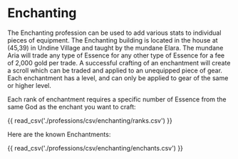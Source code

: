 # Enchanting

The Enchanting profession can be used to add various stats to individual pieces of equipment. The Enchanting building is located in the house at (45,39) in Undine Village and taught by the mundane Elara. The mundane Aria will trade any type of Essence for any other type of Essence for a fee of 2,000 gold per trade. A successful crafting of an enchantment will create a scroll which can be traded and applied to an unequipped piece of gear. Each enchantment has a level, and can only be applied to gear of the same or higher level.

Each rank of enchantment requires a specific number of Essence from the same God as the enchant you want to craft:

{{ read_csv('./professions/csv/enchanting/ranks.csv') }}

Here are the known Enchantments:

{{ read_csv('./professions/csv/enchanting/enchants.csv') }}

